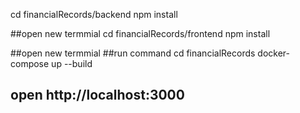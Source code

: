 cd financialRecords/backend
npm install

##open new termmial
cd financialRecords/frontend
npm install

##open new termmial
##run command
cd financialRecords
docker-compose up --build   

## open http://localhost:3000